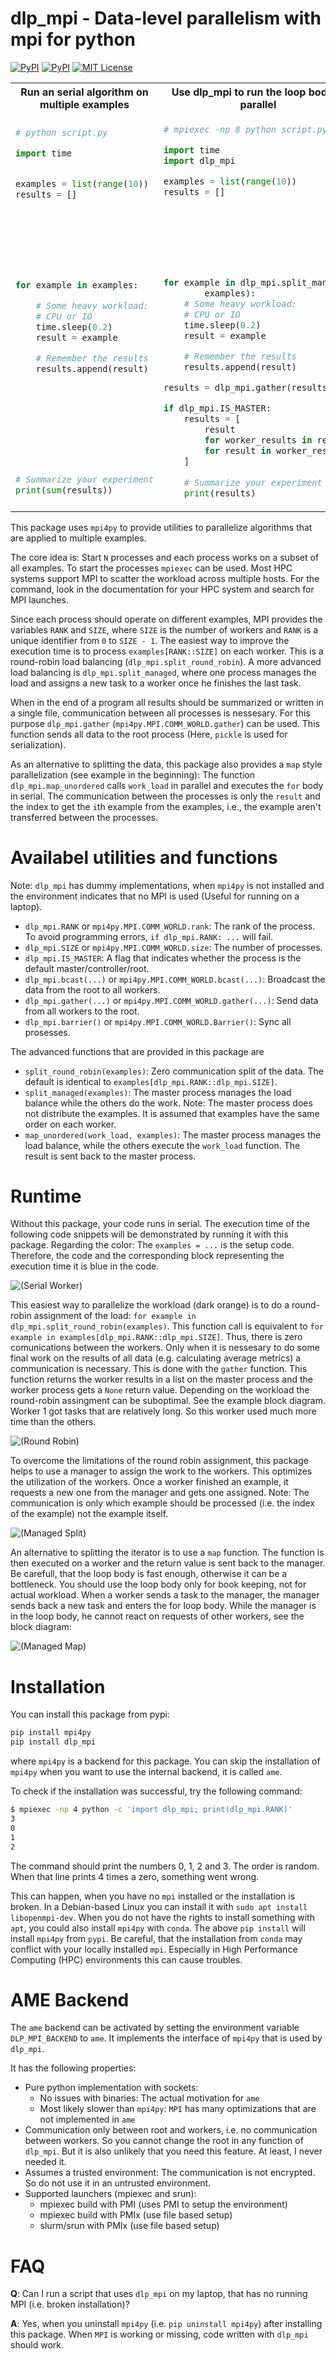 # dlp_mpi - Data-level parallelism with mpi for python

[![PyPI](https://img.shields.io/pypi/v/dlp_mpi.svg)](https://pypi.org/project/dlp-mpi)
[![PyPI](https://img.shields.io/pypi/dm/dlp_mpi)](https://pypi.org/project/dlp-mpi)
[![MIT License](https://img.shields.io/badge/license-MIT-blue.svg)](https://raw.githubusercontent.com/fgnt/dlp_mpi/master/LICENSE)

<table>
<tr>
<th>
Run an serial algorithm on multiple examples
</th>
<th>
Use dlp_mpi to run the loop body in parallel
</th>
<th>
Use dlp_mpi to run a function in parallel
</th>
</tr>
<tr>
<td>

```python
# python script.py

import time


examples = list(range(10))
results = []








for example in examples:

    # Some heavy workload:
    # CPU or IO
    time.sleep(0.2)
    result = example

    # Remember the results
    results.append(result)










# Summarize your experiment
print(sum(results))
```
</td>
<td>

```python
# mpiexec -np 8 python script.py

import time
import dlp_mpi

examples = list(range(10))
results = []








for example in dlp_mpi.split_managed(
        examples):
    # Some heavy workload:
    # CPU or IO
    time.sleep(0.2)
    result = example

    # Remember the results
    results.append(result)

results = dlp_mpi.gather(results)

if dlp_mpi.IS_MASTER:
    results = [
        result
        for worker_results in results
        for result in worker_results
    ]
    
    # Summarize your experiment
    print(results)
```
</td>
<td>

```python
# mpiexec -np 8 python script.py

import time
import dlp_mpi

examples = list(range(10))
results = []

def work_load(example):
    # Some heavy workload:
    # CPU or IO
    time.sleep(0.2)
    result = example
    return result

for result in dlp_mpi.map_unordered(
        work_load, examples):





    # Remember the results
    results.append(result)









if dlp_mpi.IS_MASTER:
    # Summarize your experiment
    print(results)
```
</td>
</tr>
</table>

This package uses `mpi4py` to provide utilities to parallelize algorithms that are applied to multiple examples.

The core idea is: Start `N` processes and each process works on a subset of all examples.
To start the processes `mpiexec` can be used. Most HPC systems support MPI to scatter the workload across multiple hosts. For the command, look in the documentation for your HPC system and search for MPI launches.

Since each process should operate on different examples, MPI provides the variables `RANK` and `SIZE`, where `SIZE` is the number of workers and `RANK` is a unique identifier from `0` to `SIZE - 1`.
The easiest way to improve the execution time is to process `examples[RANK::SIZE]` on each worker.
This is a round-robin load balancing (`dlp_mpi.split_round_robin`).
A more advanced load balancing is `dlp_mpi.split_managed`, where one process manages the load and assigns a new task to a worker once he finishes the last task.

When in the end of a program all results should be summarized or written in a single file, communication between all processes is nessesary.
For this purpose `dlp_mpi.gather` (`mpi4py.MPI.COMM_WORLD.gather`) can be used. This function sends all data to the root process (Here, `pickle` is used for serialization).

As an alternative to splitting the data, this package also provides a `map` style parallelization (see example in the beginning):
The function `dlp_mpi.map_unordered` calls `work_load` in parallel and executes the `for` body in serial.
The communication between the processes is only the `result` and the index to get the `i`th example from the examples, i.e., the example aren't transferred between the processes.

# Availabel utilities and functions

Note: `dlp_mpi` has dummy implementations, when `mpi4py` is not installed and the environment indicates that no MPI is used (Useful for running on a laptop).

 - `dlp_mpi.RANK` or `mpi4py.MPI.COMM_WORLD.rank`: The rank of the process. To avoid programming errors, `if dlp_mpi.RANK: ...` will fail.
 - `dlp_mpi.SIZE` or `mpi4py.MPI.COMM_WORLD.size`: The number of processes.
 - `dlp_mpi.IS_MASTER`: A flag that indicates whether the process is the default master/controller/root.
 - `dlp_mpi.bcast(...)` or `mpi4py.MPI.COMM_WORLD.bcast(...)`: Broadcast the data from the root to all workers.
 - `dlp_mpi.gather(...)` or `mpi4py.MPI.COMM_WORLD.gather(...)`: Send data from all workers to the root.
 - `dlp_mpi.barrier()` or `mpi4py.MPI.COMM_WORLD.Barrier()`: Sync all prosesses.

The advanced functions that are provided in this package are

 - `split_round_robin(examples)`: Zero communication split of the data. The default is identical to `examples[dlp_mpi.RANK::dlp_mpi.SIZE]`.
 - `split_managed(examples)`: The master process manages the load balance while the others do the work. Note: The master process does not distribute the examples. It is assumed that examples have the same order on each worker.
 - `map_unordered(work_load, examples)`: The master process manages the load balance, while the others execute the `work_load` function. The result is sent back to the master process.


# Runtime

Without this package, your code runs in serial.
The execution time of the following code snippets will be demonstrated by running it with this package.
Regarding the color: The `examples = ...` is the setup code.
Therefore, the code and the corresponding block representing the execution time it is blue in the code.

![(Serial Worker)](doc/tikz_split_managed_serial.svg)

This easiest way to parallelize the workload (dark orange) is to do a round-robin assignment of the load:
`for example in dlp_mpi.split_round_robin(examples)`.
This function call is equivalent to `for example in examples[dlp_mpi.RANK::dlp_mpi.SIZE]`.
Thus, there is zero comunications between the workers.
Only when it is nessesary to do some final work on the results of all data (e.g. calculating average metrics) a communication is necessary.
This is done with the `gather` function.
This function returns the worker results in a list on the master process and the worker process gets a `None` return value.
Depending on the workload the round-robin assingment can be suboptimal.
See the example block diagram.
Worker 1 got tasks that are relatively long.
So this worker used much more time than the others.

![(Round Robin)](doc/tikz_split_managed_rr.svg)

To overcome the limitations of the round robin assignment, this package helps to use a manager to assign the work to the workers.
This optimizes the utilization of the workers.
Once a worker finished an example, it requests a new one from the manager and gets one assigned.
Note: The communication is only which example should be processed (i.e. the index of the example) not the example itself.

![(Managed Split)](doc/tikz_split_managed_split.svg)

An alternative to splitting the iterator is to use a `map` function.
The function is then executed on a worker and the return value is sent back to the manager.
Be carefull, that the loop body is fast enough, otherwise it can be a bottleneck.
You should use the loop body only for book keeping, not for actual workload.
When a worker sends a task to the manager, the manager sends back a new task and enters the for loop body. 
While the manager is in the loop body, he cannot react on requests of other workers, see the block diagram:

![(Managed Map)](doc/tikz_split_managed_map.svg)


# Installation

You can install this package from pypi:
```bash
pip install mpi4py
pip install dlp_mpi
```
where `mpi4py` is a backend for this package.
You can skip the installation of `mpi4py` when you
want to use the internal backend, it is called `ame`.

To check if the installation was successful, try the following command:
```bash 
$ mpiexec -np 4 python -c 'import dlp_mpi; print(dlp_mpi.RANK)'
3
0
1
2
```
The command should print the numbers 0, 1, 2 and 3.
The order is random.
When that line prints 4 times a zero, something went wrong.

This can happen, when you have no `mpi` installed or the installation is broken.
In a Debian-based Linux you can install it with `sudo apt install libopenmpi-dev`.
When you do not have the rights to install something with `apt`, you could also install `mpi4py` with `conda`.
The above `pip install` will install `mpi4py` from `pypi`.
Be careful, that the installation from `conda` may conflict with your locally installed `mpi`. 
Especially in High Performance Computing (HPC) environments this can cause troubles.

# AME Backend

The `ame` backend can be activated by setting the environment variable `DLP_MPI_BACKEND` to `ame`.
It implements the interface of `mpi4py` that is used by `dlp_mpi`.

It has the following properties:

 - Pure python implementation with sockets:
   - No issues with binaries: The actual motivation for `ame`
   - Most likely slower than `mpi4py`: `MPI` has many optimizations that are not implemented in `ame`
 - Communication only between root and workers, i.e. no communication between workers. So you cannot change the root in any function of `dlp_mpi`. But it is also unlikely that you need this feature. At least, I never needed it.
 - Assumes a trusted environment: The communication is not encrypted. So do not use it in an untrusted environment.
 - Supported launchers (mpiexec and srun):
   - mpiexec build with PMI (uses PMI to setup the environment)
   - mpiexec build with PMIx (use file based setup)
   - slurm/srun with PMIx (use file based setup)

# FAQ

**Q**: Can I run a script that uses `dlp_mpi` on my laptop, that has no running MPI (i.e. broken installation)?

**A**: Yes, when you uninstall `mpi4py` (i.e. `pip uninstall mpi4py`) after installing this package. When `MPI` is working or missing, code written with `dlp_mpi` should work.
